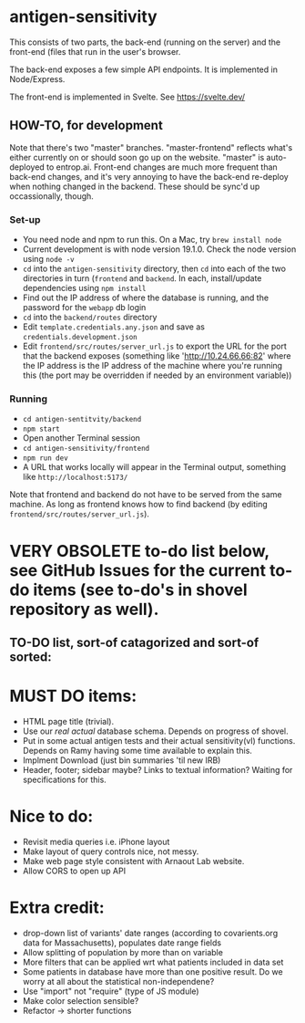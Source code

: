 # antigen-sensitivity

This consists of two parts, the back-end (running on the server) and the front-end (files that run in the user's browser.

The back-end exposes a few simple API endpoints. It is implemented in Node/Express.

The front-end is implemented in Svelte. See https://svelte.dev/

## HOW-TO, for development

Note that there's two "master" branches. "master-frontend" reflects what's either currently on or should soon go up on the website. "master" is auto-deployed to entrop.ai. Front-end changes are much more frequent than back-end changes, and it's very annoying to have the back-end re-deploy when nothing changed in the backend. These should be sync'd up occassionally, though.

### Set-up
* You need node and npm to run this. On a Mac, try `brew install node`
* Current development is with node version 19.1.0. Check the node version using `node -v`
* `cd` into the `antigen-sensitivity` directory, then `cd` into each of the two directories in turn (`frontend` and
   `backend`. In each, install/update dependencies using `npm install`
* Find out the IP address of where the database is running, and the password for the `webapp` db login
* `cd` into the `backend/routes` directory
* Edit `template.credentials.any.json` and save as `credentials.development.json` 
* Edit `frontend/src/routes/server_url.js` to export the URL for the port that the backend exposes (something like 'http://10.24.66.66:82' where the IP address is 
   the IP address of the machine where you're running this (the port may be overridden if needed by an environment variable))

### Running
* `cd antigen-sentitvity/backend`
* `npm start`
* Open another Terminal session
* `cd antigen-sensitivity/frontend`
* `npm run dev`
* A URL that works locally will appear in the Terminal output, something like `http://localhost:5173/`

Note that frontend and backend do not have to be served from the same machine. As long as frontend knows how to find backend (by editing
`frontend/src/routes/server_url.js`).

# VERY OBSOLETE to-do list below, see GitHub Issues for the current to-do items (see to-do's in shovel repository as well).
## TO-DO list, sort-of catagorized and sort-of sorted:

# MUST DO items:
- HTML page title (trivial).
- Use our *real* *actual* database schema. Depends on progress of shovel.
- Put in some actual antigen tests and their actual sensitivity(vl) functions. Depends on Ramy having some time available to explain this.
- Implment Download (just bin summaries 'til new IRB)
- Header, footer; sidebar maybe? Links to textual information? Waiting for specifications for this.

# Nice to do:
- Revisit media queries i.e. iPhone layout
- Make layout of query controls nice, not messy.
- Make web page style consistent with Arnaout Lab website.
- Allow CORS to open up API

# Extra credit:
- drop-down list of variants' date ranges (according to covarients.org data for Massachusetts), populates date range fields
- Allow splitting of population by more than on variable
- More filters that can be applied wrt what patients included in data set
- Some patients in database have more than one positive result. Do we worry at all about the statistical non-independene?
- Use "import" not "require" (type of JS module)
- Make color selection sensible?
- Refactor -> shorter functions
